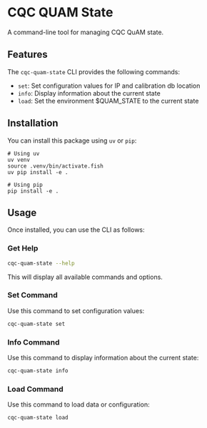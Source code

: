# CQC QUAM State

A command-line tool for managing CQC QuAM state.

## Features

The `cqc-quam-state` CLI provides the following commands:

- `set`: Set configuration values for IP and calibration db location
- `info`: Display information about the current state
- `load`: Set the environment $QUAM_STATE to the current state

## Installation

You can install this package using `uv` or `pip`:

```fish
# Using uv
uv venv
source .venv/bin/activate.fish
uv pip install -e .

# Using pip
pip install -e .
```

## Usage

Once installed, you can use the CLI as follows:

### Get Help

```bash
cqc-quam-state --help
```

This will display all available commands and options.

### Set Command

Use this command to set configuration values:

```bash
cqc-quam-state set
```

### Info Command

Use this command to display information about the current state:

```bash
cqc-quam-state info
```

### Load Command

Use this command to load data or configuration:

```bash
cqc-quam-state load
```

